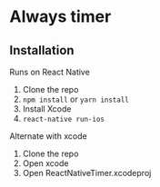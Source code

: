 # Always timer

## Installation
Runs on React Native

1. Clone the repo
1. ```npm install``` or ```yarn install```
1. Install Xcode
1. ```react-native run-ios```

Alternate with xcode
1. Clone the repo
1. Open xcode
1. Open ReactNativeTimer.xcodeproj